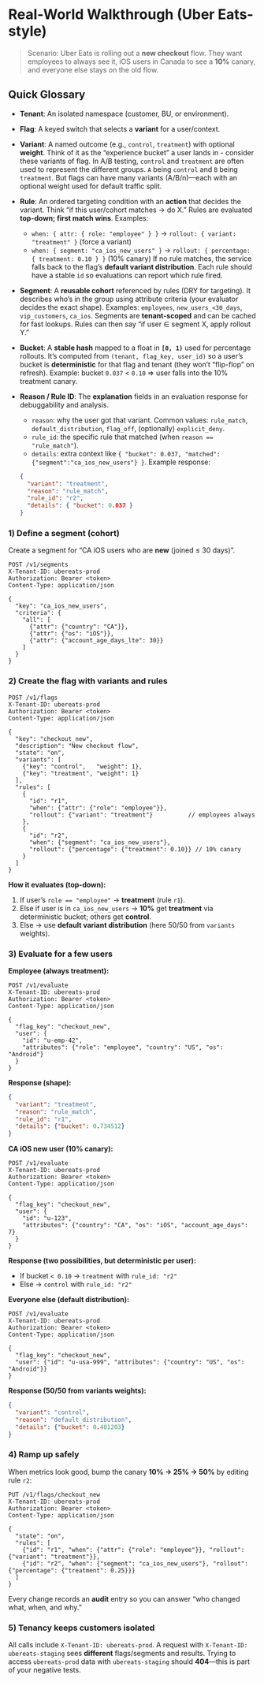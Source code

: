 # Real-World Walkthrough (Uber Eats-style)

> Scenario: Uber Eats is rolling out a **new checkout** flow. They want employees to always see it, iOS users in Canada to see a **10%** canary, and everyone else stays on the old flow.


## Quick Glossary
* **Tenant**: An isolated namespace (customer, BU, or environment).
* **Flag**: A keyed switch that selects a **variant** for a user/context.
* **Variant**: A named outcome (e.g., `control`, `treatment`) with optional **weight**. Think of it as the “experience bucket” a user lands in - consider these variants of flag. In A/B testing, `control` and `treatment` are often used to represent the different groups. `A` being `control` and `B` being `treatment`. But flags can have many variants (A/B/n)—each with an optional weight used for default traffic split.
* **Rule**: An ordered targeting condition with an **action** that decides the variant. Think “if this user/cohort matches → do X.” Rules are evaluated **top-down; first match wins**.
  Examples:

  * `when: { attr: { role: "employee" } }` → `rollout: { variant: "treatment" }` (force a variant)
  * `when: { segment: "ca_ios_new_users" }` → `rollout: { percentage: { treatment: 0.10 } }` (10% canary)
    If no rule matches, the service falls back to the flag’s **default variant distribution**. Each rule should have a stable `id` so evaluations can report which rule fired.

* **Segment**: A **reusable cohort** referenced by rules (DRY for targeting). It describes who’s in the group using attribute criteria (your evaluator decides the exact shape).
  Examples: `employees`, `new_users_<30_days`, `vip_customers`, `ca_ios`.
  Segments are **tenant-scoped** and can be cached for fast lookups. Rules can then say “if user ∈ segment X, apply rollout Y.”

* **Bucket**: A **stable hash** mapped to a float in **`[0, 1)`** used for percentage rollouts. It’s computed from `(tenant, flag_key, user_id)` so a user’s bucket is **deterministic** for that flag and tenant (they won’t “flip-flop” on refresh).
  Example: bucket `0.037` < `0.10` ⇒ user falls into the 10% treatment canary.

* **Reason / Rule ID**: The **explanation** fields in an evaluation response for debuggability and analysis.

  * `reason`: why the user got that variant. Common values: `rule_match`, `default_distribution`, `flag_off`, (optionally) `explicit_deny`.
  * `rule_id`: the specific rule that matched (when `reason == "rule_match"`).
  * `details`: extra context like `{ "bucket": 0.037, "matched": {"segment":"ca_ios_new_users"} }`.
    Example response:

  ```json
  {
    "variant": "treatment",
    "reason": "rule_match",
    "rule_id": "r2",
    "details": { "bucket": 0.037 }
  }
  ```


### 1) Define a segment (cohort)

Create a segment for “CA iOS users who are **new** (joined ≤ 30 days)”.

```http
POST /v1/segments
X-Tenant-ID: ubereats-prod
Authorization: Bearer <token>
Content-Type: application/json

{
  "key": "ca_ios_new_users",
  "criteria": {
    "all": [
      {"attr": {"country": "CA"}},
      {"attr": {"os": "iOS"}},
      {"attr": {"account_age_days_lte": 30}}
    ]
  }
}
```

### 2) Create the flag with variants and rules

```http
POST /v1/flags
X-Tenant-ID: ubereats-prod
Authorization: Bearer <token>
Content-Type: application/json

{
  "key": "checkout_new",
  "description": "New checkout flow",
  "state": "on",
  "variants": [
    {"key": "control",   "weight": 1},
    {"key": "treatment", "weight": 1}
  ],
  "rules": [
    {
      "id": "r1",
      "when": {"attr": {"role": "employee"}},
      "rollout": {"variant": "treatment"}          // employees always
    },
    {
      "id": "r2",
      "when": {"segment": "ca_ios_new_users"},
      "rollout": {"percentage": {"treatment": 0.10}} // 10% canary
    }
  ]
}
```

**How it evaluates (top-down):**

1. If user’s `role == "employee"` → **treatment** (rule `r1`).
2. Else if user is in `ca_ios_new_users` → **10%** get **treatment** via deterministic bucket; others get **control**.
3. Else → use **default variant distribution** (here 50/50 from `variants` weights).

### 3) Evaluate for a few users

**Employee (always treatment):**

```http
POST /v1/evaluate
X-Tenant-ID: ubereats-prod
Authorization: Bearer <token>
Content-Type: application/json

{
  "flag_key": "checkout_new",
  "user": {
    "id": "u-emp-42",
    "attributes": {"role": "employee", "country": "US", "os": "Android"}
  }
}
```

**Response (shape):**

```json
{
  "variant": "treatment",
  "reason": "rule_match",
  "rule_id": "r1",
  "details": {"bucket": 0.734512}
}
```

**CA iOS new user (10% canary):**

```http
POST /v1/evaluate
X-Tenant-ID: ubereats-prod
Authorization: Bearer <token>
Content-Type: application/json

{
  "flag_key": "checkout_new",
  "user": {
    "id": "u-123",
    "attributes": {"country": "CA", "os": "iOS", "account_age_days": 7}
  }
}
```

**Response (two possibilities, but **deterministic** per user):**

* If bucket `< 0.10` → `treatment` with `rule_id: "r2"`
* Else → `control` with `rule_id: "r2"`

**Everyone else (default distribution):**

```http
POST /v1/evaluate
X-Tenant-ID: ubereats-prod
Authorization: Bearer <token>
Content-Type: application/json

{
  "flag_key": "checkout_new",
  "user": {"id": "u-usa-999", "attributes": {"country": "US", "os": "Android"}}
}
```

**Response (50/50 from variants weights):**

```json
{
  "variant": "control",
  "reason": "default_distribution",
  "details": {"bucket": 0.481203}
}
```

### 4) Ramp up safely

When metrics look good, bump the canary **10% → 25% → 50%** by editing rule `r2`:

```http
PUT /v1/flags/checkout_new
X-Tenant-ID: ubereats-prod
Authorization: Bearer <token>
Content-Type: application/json

{
  "state": "on",
  "rules": [
    {"id": "r1", "when": {"attr": {"role": "employee"}}, "rollout": {"variant": "treatment"}},
    {"id": "r2", "when": {"segment": "ca_ios_new_users"}, "rollout": {"percentage": {"treatment": 0.25}}}
  ]
}
```

Every change records an **audit** entry so you can answer “who changed what, when, and why.”

### 5) Tenancy keeps customers isolated

All calls include `X-Tenant-ID: ubereats-prod`. A request with `X-Tenant-ID: ubereats-staging` sees **different** flags/segments and results. Trying to access `ubereats-prod` data with `ubereats-staging` should **404**—this is part of your negative tests.